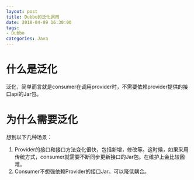 ```yaml
---
layout: post
title: Dubbo的泛化调用
date: 2018-04-09 16:30:00
tags:
- Dubbo
categories: Java
---
```


# 什么是泛化
泛化，简单而言就是consumer在调用provider时，不需要依赖provider提供的接口api的Jar包。

# 为什么需要泛化
想到以下几种场景：

1. Provider的接口和接口方法变化很快，包括新增，修改等。这时候，如果采用传统方式，consumer就需要不断同步更新接口的Jar包。在维护上会比较困难。
2. Consumer不想强依赖Provider的接口Jar。可以降低耦合。
